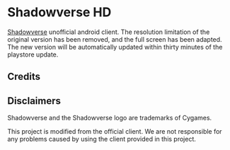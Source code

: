 # Shadowverse HD

[Shadowverse](https://shadowverse.com/) unofficial android client. The resolution limitation of the original version has been removed, and the full screen has been adapted.
The new version will be automatically updated within thirty minutes of the playstore update.

## Credits

## Disclaimers
Shadowverse and the Shadowverse logo are trademarks of Cygames.

This project is modified from the official client. We are not responsible for any problems caused by using the client provided in this project.
